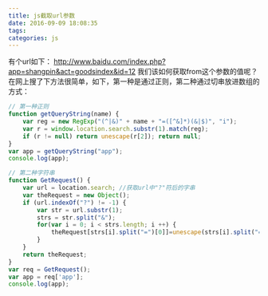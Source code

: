 ```yaml
---
title: js截取url参数
date: 2016-09-09 18:08:35
tags:
categories: js
---
```


有个url如下：
http://www.baidu.com/index.php?app=shangpin&act=goodsindex&id=12
我们该如何获取from这个参数的值呢？在网上搜了下方法很简单，如下，第一种是通过正则，第二种通过切串放进数组的方式：

``` js
// 第一种正则 
function getQueryString(name) {  
    var reg = new RegExp("(^|&)" + name + "=([^&]*)(&|$)", "i");  
    var r = window.location.search.substr(1).match(reg);  
    if (r != null) return unescape(r[2]); return null;  
}  
var app = getQueryString("app");  
console.log(app);

// 第二种字符串 
function GetRequest() {   
    var url = location.search; //获取url中"?"符后的字串   
    var theRequest = new Object();   
    if (url.indexOf("?") != -1) {  
        var str = url.substr(1);   
        strs = str.split("&");   
        for(var i = 0; i < strs.length; i ++) {  
            theRequest[strs[i].split("=")[0]]=unescape(strs[i].split("=")[1]);   
        }   
    }   
    return theRequest;   
}   
var req = GetRequest();   
var app = req['app'];  
console.log(app);

```